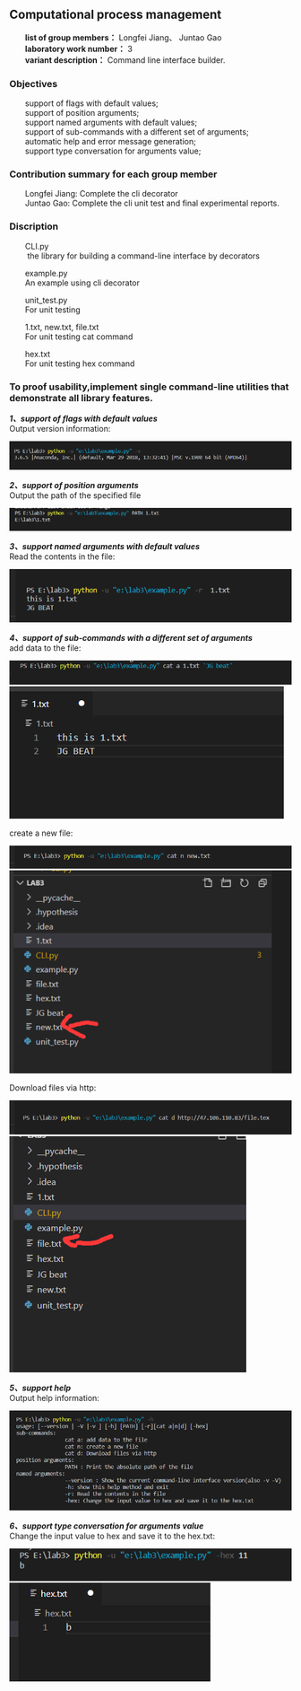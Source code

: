 ## Computational process management
&emsp;&emsp;**list of group members：** Longfei Jiang、 Juntao Gao<br>
&emsp;&emsp;**laboratory work number：** 3<br>
&emsp;&emsp;**variant description：** Command line interface builder.
### Objectives ###
&emsp;&emsp;support of flags with default values;<br>
&emsp;&emsp;support of position arguments;<br>
&emsp;&emsp;support named arguments with default values;<br>
&emsp;&emsp;support of sub-commands with a different set of arguments;<br>
&emsp;&emsp;automatic help and error message generation;<br>
&emsp;&emsp;support type conversation for arguments value;<br>

### Contribution summary for each group member ###
&emsp;&emsp;Longfei Jiang: Complete the cli decorator<br>
&emsp;&emsp;Juntao Gao: Complete the cli unit test and final experimental reports.<br>

### Discription ###
&emsp;&emsp;CLI.py  <br>
&emsp;&emsp; the library for building a command-line interface by decorators<br>

&emsp;&emsp;example.py  <br>
&emsp;&emsp;An example using cli decorator <br>

&emsp;&emsp;unit_test.py<br>
&emsp;&emsp;For unit testing<br>

&emsp;&emsp;1.txt, new.txt, file.txt<br>
&emsp;&emsp;For unit testing cat command<br>

&emsp;&emsp;hex.txt<br>
&emsp;&emsp;For unit testing hex command<br>

### To proof usability,implement single command-line utilities that demonstrate all library features.
***1、support of flags with default values***<br>
Output version information:

![](https://github.com/GJTNB/cpolab3/blob/master/images/1_1.png)

***2、support of position arguments***<br>
Output the path of the specified file

![](https://github.com/GJTNB/cpolab3/blob/master/images/7_1.png)

***3、support named arguments with default values***<br>
Read the contents in the file:

![](https://github.com/GJTNB/cpolab3/blob/master/images/3_1.png)

***4、support of sub-commands with a different set of arguments***<br>
add data to the file:

![](https://github.com/GJTNB/cpolab3/blob/master/images/2_1.png)
![](https://github.com/GJTNB/cpolab3/blob/master/images/2_2.png)

create a new file:

![](https://github.com/GJTNB/cpolab3/blob/master/images/2_3.png)
![](https://github.com/GJTNB/cpolab3/blob/master/images/2_4.png)

Download files via http:

![](https://github.com/GJTNB/cpolab3/blob/master/images/2_5.png)
![](https://github.com/GJTNB/cpolab3/blob/master/images/2_6.png)

***5、support help***<br>
Output help information:

![](https://github.com/GJTNB/cpolab3/blob/master/images/5_1.png)

***6、support type conversation for arguments value***<br>
Change the input value to hex and save it to the hex.txt:

![](https://github.com/GJTNB/cpolab3/blob/master/images/6_1.png)
![](https://github.com/GJTNB/cpolab3/blob/master/images/6_2.png)



